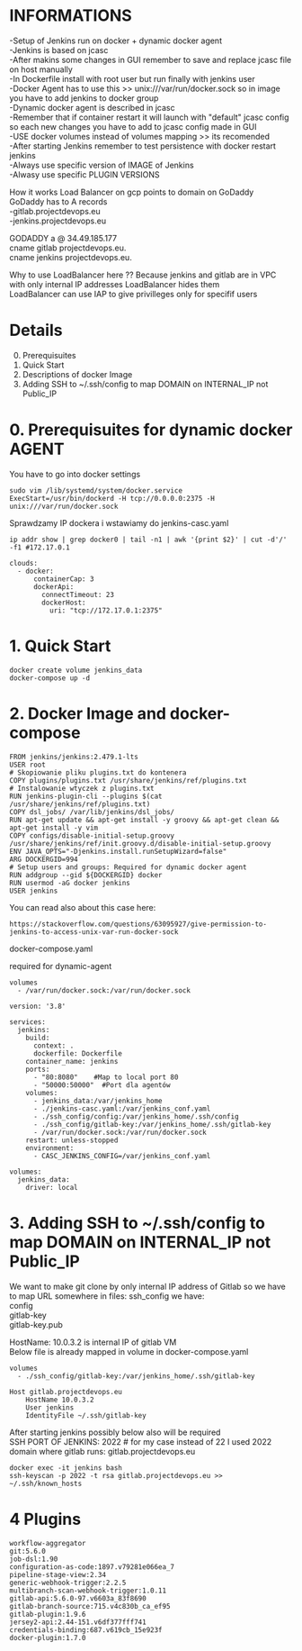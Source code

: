 
# INFORMATIONS
-Setup of Jenkins run on docker + dynamic docker agent  
-Jenkins is based on jcasc  
-After makins some changes in GUI remember to save and replace jcasc file on host manually  
-In Dockerfile install with root user but run finally with jenkins user  
-Docker Agent has to use this >> unix:///var/run/docker.sock so in image you have to add jenkins to docker group  
-Dynamic docker agent is described in jcasc  
-Remember that if container restart it will launch with "default" jcasc config so each new changes you have to add to jcasc config made in GUI  
-USE docker volumes instead of volumes mapping >> its recomended  
-After starting Jenkins remember to test persistence with docker restart jenkins  
-Always use specific version of IMAGE of Jenkins  
-Alwasy use specific PLUGIN VERSIONS  


How it works
Load Balancer on gcp points to domain on GoDaddy  
GoDaddy has to A records  
-gitlab.projectdevops.eu  
-jenkins.projectdevops.eu  

GODADDY
a	@	34.49.185.177  
cname	gitlab	projectdevops.eu.  
cname	jenkins	projectdevops.eu.  


Why to use LoadBalancer here ??
Because jenkins and gitlab are in VPC with only internal IP addresses
LoadBalancer hides them  
LoadBalancer can use IAP to give privilleges only for specifif users  


# Details
0. Prerequisuites
1. Quick Start  
2. Descriptions of docker Image
3. Adding SSH to ~/.ssh/config to map DOMAIN on INTERNAL_IP not Public_IP  

# 0. Prerequisuites for dynamic docker AGENT
You have to go into docker settings
```
sudo vim /lib/systemd/system/docker.service
ExecStart=/usr/bin/dockerd -H tcp://0.0.0.0:2375 -H unix:///var/run/docker.sock
```
Sprawdzamy IP dockera i wstawiamy do jenkins-casc.yaml
```
ip addr show | grep docker0 | tail -n1 | awk '{print $2}' | cut -d'/' -f1 #172.17.0.1
```
```
clouds:
  - docker:
      containerCap: 3
      dockerApi:
        connectTimeout: 23
        dockerHost:
          uri: "tcp://172.17.0.1:2375"
```

# 1. Quick Start
```
docker create volume jenkins_data
docker-compose up -d
```

# 2. Docker Image and docker-compose
```
FROM jenkins/jenkins:2.479.1-lts
USER root
# Skopiowanie pliku plugins.txt do kontenera
COPY plugins/plugins.txt /usr/share/jenkins/ref/plugins.txt
# Instalowanie wtyczek z plugins.txt
RUN jenkins-plugin-cli --plugins $(cat /usr/share/jenkins/ref/plugins.txt)
COPY dsl_jobs/ /var/lib/jenkins/dsl_jobs/
RUN apt-get update && apt-get install -y groovy && apt-get clean && apt-get install -y vim
COPY configs/disable-initial-setup.groovy /usr/share/jenkins/ref/init.groovy.d/disable-initial-setup.groovy
ENV JAVA_OPTS="-Djenkins.install.runSetupWizard=false"
ARG DOCKERGID=994
# Setup users and groups: Required for dynamic docker agent
RUN addgroup --gid ${DOCKERGID} docker
RUN usermod -aG docker jenkins
USER jenkins
```
You can read also about this case here:  
```
https://stackoverflow.com/questions/63095927/give-permission-to-jenkins-to-access-unix-var-run-docker-sock
```

docker-compose.yaml  

required for dynamic-agent
```
volumes
  - /var/run/docker.sock:/var/run/docker.sock
```

```
version: '3.8'

services:
  jenkins:
    build:
      context: . 
      dockerfile: Dockerfile
    container_name: jenkins
    ports:
      - "80:8080"    #Map to local port 80
      - "50000:50000"  #Port dla agentów
    volumes:
      - jenkins_data:/var/jenkins_home  
      - ./jenkins-casc.yaml:/var/jenkins_conf.yaml
      - ./ssh_config/config:/var/jenkins_home/.ssh/config
      - ./ssh_config/gitlab-key:/var/jenkins_home/.ssh/gitlab-key
      - /var/run/docker.sock:/var/run/docker.sock
    restart: unless-stopped
    environment:
      - CASC_JENKINS_CONFIG=/var/jenkins_conf.yaml

volumes:
  jenkins_data:
    driver: local
```

# 3. Adding SSH to ~/.ssh/config to map DOMAIN on INTERNAL_IP not Public_IP 
We want to make git clone by only internal IP address of Gitlab so we have to map URL somewhere
in files: ssh_config we have:  
config  
gitlab-key  
gitlab-key.pub  

HostName: 10.0.3.2 is internal IP of gitlab VM  
Below file is already mapped in volume in docker-compose.yaml
```
volumes
  - ./ssh_config/gitlab-key:/var/jenkins_home/.ssh/gitlab-key
```

```
Host gitlab.projectdevops.eu
    HostName 10.0.3.2
    User jenkins
    IdentityFile ~/.ssh/gitlab-key
```

After starting jenkins possibly below also will be required   
SSH PORT OF JENKINS: 2022 # for my case instead of 22 I used 2022  
domain where gitlab runs: gitlab.projectdevops.eu  
```
docker exec -it jenkins bash
ssh-keyscan -p 2022 -t rsa gitlab.projectdevops.eu >> ~/.ssh/known_hosts

```

# 4 Plugins
```
workflow-aggregator
git:5.6.0
job-dsl:1.90
configuration-as-code:1897.v79281e066ea_7
pipeline-stage-view:2.34
generic-webhook-trigger:2.2.5
multibranch-scan-webhook-trigger:1.0.11
gitlab-api:5.6.0-97.v6603a_83f8690
gitlab-branch-source:715.v4c830b_ca_ef95
gitlab-plugin:1.9.6
jersey2-api:2.44-151.v6df377fff741
credentials-binding:687.v619cb_15e923f
docker-plugin:1.7.0
```

